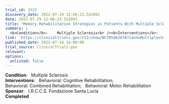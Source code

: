 ```yaml
---
trial_id: 1523
discovery_date: 2022-07-29 12:06:23.552091
date: 2022-07-29 12:06:23.552091
title: "Memory Rehabilitation Strategies in Patients With Multiple Sclerosis"
summary: |
  <b>Condition</b>:    Multiple Sclerosis<br /><b>Interventions</b>:    Behavioral: Cognitive Rehabilitation;   Behavioral: Combined Rehabilitation;   Behavioral: Motor Rehabilitation<br /><b>Sponsor</b>:    I.R.C.C.S. Fondazione Santa Lucia<br /><b>Completed</b>
link: 'https://clinicaltrials.gov/ct2/show/NCT05462678?cond=Multiple+Sclerosis&sfpd_d=14&sel_rss=new14'
published_date: 2022-07-18 16:00:00
trial_source: ClinicalTrials.gov
relevant: 
options:
  unlisted: false
---
```

<b>Condition</b>:    Multiple Sclerosis<br /><b>Interventions</b>:    Behavioral: Cognitive Rehabilitation;   Behavioral: Combined Rehabilitation;   Behavioral: Motor Rehabilitation<br /><b>Sponsor</b>:    I.R.C.C.S. Fondazione Santa Lucia<br /><b>Completed</b>